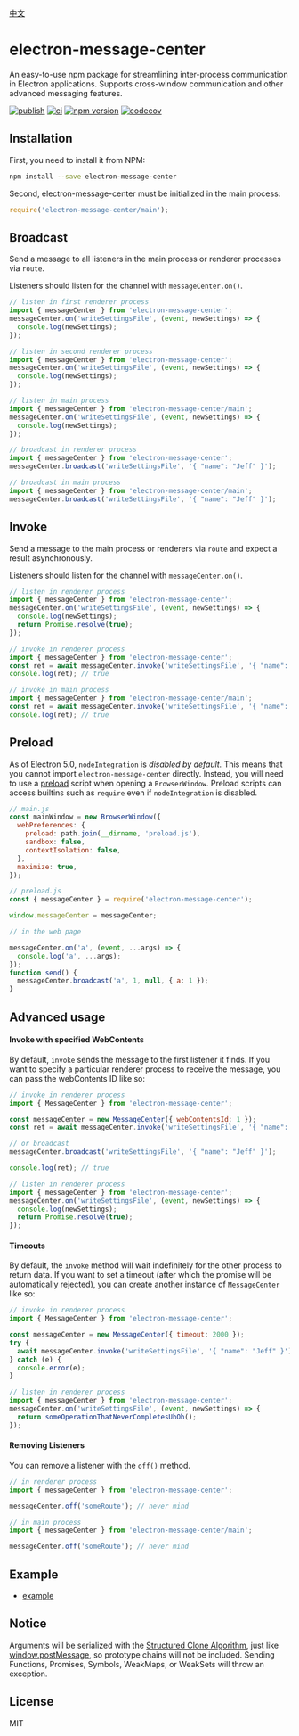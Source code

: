 [中文](./README_zh.md)

# electron-message-center

An easy-to-use npm package for streamlining inter-process communication in Electron applications. Supports cross-window communication and other advanced messaging features.

[![publish](https://github.com/meteor199/electron-message-center/actions/workflows/npm-publish.yml/badge.svg)](https://github.com/meteor199/electron-message-center/actions/workflows/npm-publish.yml)
[![ci](https://github.com/meteor199/electron-message-center/actions/workflows/ci.yml/badge.svg)](https://github.com/meteor199/electron-message-center/actions/workflows/ci.yml)
[![npm version](https://badge.fury.io/js/electron-message-center.svg?kill_cache=1)](https://badge.fury.io/js/electron-message-center)
[![codecov](https://codecov.io/gh/meteor199/electron-message-center/branch/main/graph/badge.svg)](https://codecov.io/gh/meteor199/electron-message-center)

## Installation

First, you need to install it from NPM:

```sh
npm install --save electron-message-center
```

Second, electron-message-center must be initialized in the main process:

```js
require('electron-message-center/main');
```

## Broadcast

Send a message to all listeners in the main process or renderer processes via `route`.

Listeners should listen for the channel with `messageCenter.on()`.

```js
// listen in first renderer process
import { messageCenter } from 'electron-message-center';
messageCenter.on('writeSettingsFile', (event, newSettings) => {
  console.log(newSettings);
});

// listen in second renderer process
import { messageCenter } from 'electron-message-center';
messageCenter.on('writeSettingsFile', (event, newSettings) => {
  console.log(newSettings);
});

// listen in main process
import { messageCenter } from 'electron-message-center/main';
messageCenter.on('writeSettingsFile', (event, newSettings) => {
  console.log(newSettings);
});

// broadcast in renderer process
import { messageCenter } from 'electron-message-center';
messageCenter.broadcast('writeSettingsFile', '{ "name": "Jeff" }');

// broadcast in main process
import { messageCenter } from 'electron-message-center/main';
messageCenter.broadcast('writeSettingsFile', '{ "name": "Jeff" }');
```

## Invoke

Send a message to the main process or renderers via `route` and expect a result asynchronously.

Listeners should listen for the channel with `messageCenter.on()`.

```js
// listen in renderer process
import { messageCenter } from 'electron-message-center';
messageCenter.on('writeSettingsFile', (event, newSettings) => {
  console.log(newSettings);
  return Promise.resolve(true);
});

// invoke in renderer process
import { messageCenter } from 'electron-message-center';
const ret = await messageCenter.invoke('writeSettingsFile', '{ "name": "Jeff" }');
console.log(ret); // true

// invoke in main process
import { messageCenter } from 'electron-message-center/main';
const ret = await messageCenter.invoke('writeSettingsFile', '{ "name": "Jeff" }');
console.log(ret); // true
```

## Preload

As of Electron 5.0, `nodeIntegration` is _disabled by default._ This means that you cannot import `electron-message-center` directly. Instead, you will need to use a [preload](https://www.electronjs.org/docs/api/browser-window) script when opening a `BrowserWindow`. Preload scripts can access builtins such as `require` even if `nodeIntegration` is disabled.

```js
// main.js
const mainWindow = new BrowserWindow({
  webPreferences: {
    preload: path.join(__dirname, 'preload.js'),
    sandbox: false,
    contextIsolation: false,
  },
  maximize: true,
});
```

```js
// preload.js
const { messageCenter } = require('electron-message-center');

window.messageCenter = messageCenter;
```

```js
// in the web page

messageCenter.on('a', (event, ...args) => {
  console.log('a', ...args);
});
function send() {
  messageCenter.broadcast('a', 1, null, { a: 1 });
}
```

## Advanced usage

#### Invoke with specified WebContents

By default, `invoke` sends the message to the first listener it finds. If you want to specify a particular renderer process to receive the message, you can pass the webContents ID like so:

```js
// invoke in renderer process
import { MessageCenter } from 'electron-message-center';

const messageCenter = new MessageCenter({ webContentsId: 1 });
const ret = await messageCenter.invoke('writeSettingsFile', '{ "name": "Jeff" }');

// or broadcast
messageCenter.broadcast('writeSettingsFile', '{ "name": "Jeff" }');

console.log(ret); // true

// listen in renderer process
import { messageCenter } from 'electron-message-center';
messageCenter.on('writeSettingsFile', (event, newSettings) => {
  console.log(newSettings);
  return Promise.resolve(true);
});
```

#### Timeouts

By default, the `invoke` method will wait indefinitely for the other process to return data. If you want to set a timeout (after which the promise will be automatically rejected), you can create another instance of `MessageCenter` like so:

```js
// invoke in renderer process
import { MessageCenter } from 'electron-message-center';

const messageCenter = new MessageCenter({ timeout: 2000 });
try {
  await messageCenter.invoke('writeSettingsFile', '{ "name": "Jeff" }');
} catch (e) {
  console.error(e);
}

// listen in renderer process
import { messageCenter } from 'electron-message-center';
messageCenter.on('writeSettingsFile', (event, newSettings) => {
  return someOperationThatNeverCompletesUhOh();
});
```

#### Removing Listeners

You can remove a listener with the `off()` method.

```js
// in renderer process
import { messageCenter } from 'electron-message-center';

messageCenter.off('someRoute'); // never mind

// in main process
import { messageCenter } from 'electron-message-center/main';

messageCenter.off('someRoute'); // never mind
```

## Example

- [example](https://github.com/meteor199/electron-message-center/tree/main/packages/example)

## Notice

Arguments will be serialized with the [Structured Clone Algorithm](https://developer.mozilla.org/en-US/docs/Web/API/Web_Workers_API/Structured_clone_algorithm), just like [window.postMessage](https://developer.mozilla.org/en-US/docs/Web/API/Window/postMessage), so prototype chains will not be included. Sending Functions, Promises, Symbols, WeakMaps, or WeakSets will throw an exception.

## License

MIT
